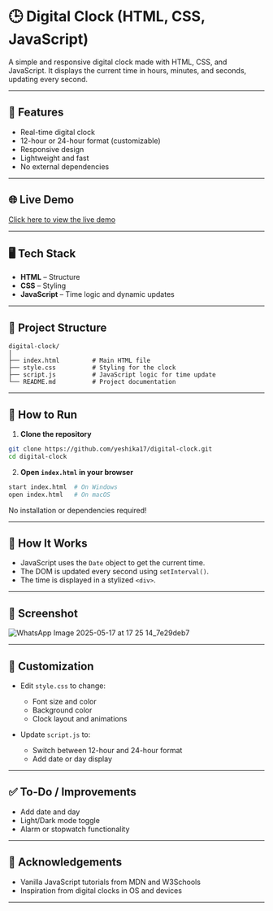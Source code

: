 
# 🕒 Digital Clock (HTML, CSS, JavaScript)

A simple and responsive digital clock made with HTML, CSS, and JavaScript. It displays the current time in hours, minutes, and seconds, updating every second.

---

## 📌 Features

* Real-time digital clock
* 12-hour or 24-hour format (customizable)
* Responsive design
* Lightweight and fast
* No external dependencies

---

## 🌐 Live Demo

[Click here to view the live demo](http://127.0.0.1:5500/clock.html) <!-- Replace `#` with actual demo link if available -->

---

## 🖥️ Tech Stack

* **HTML** – Structure
* **CSS** – Styling
* **JavaScript** – Time logic and dynamic updates

---

## 📁 Project Structure

```
digital-clock/
│
├── index.html         # Main HTML file
├── style.css          # Styling for the clock
├── script.js          # JavaScript logic for time update
└── README.md          # Project documentation
```

---

## 🚀 How to Run

1. **Clone the repository**

```bash
git clone https://github.com/yeshika17/digital-clock.git
cd digital-clock
```

2. **Open `index.html` in your browser**

```bash
start index.html  # On Windows
open index.html   # On macOS
```

No installation or dependencies required!

---

## 🧠 How It Works

* JavaScript uses the `Date` object to get the current time.
* The DOM is updated every second using `setInterval()`.
* The time is displayed in a stylized `<div>`.

---

## 📸 Screenshot

![WhatsApp Image 2025-05-17 at 17 25 14_7e29deb7](https://github.com/user-attachments/assets/954918b7-7ab1-4fb6-9b73-ff19a91d8405)


---

## 🔧 Customization

* Edit `style.css` to change:

  * Font size and color
  * Background color
  * Clock layout and animations
* Update `script.js` to:

  * Switch between 12-hour and 24-hour format
  * Add date or day display

---

## ✅ To-Do / Improvements

* Add date and day
* Light/Dark mode toggle
* Alarm or stopwatch functionality

---

## 🙌 Acknowledgements

* Vanilla JavaScript tutorials from MDN and W3Schools
* Inspiration from digital clocks in OS and devices

---
